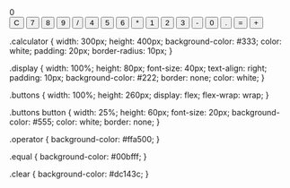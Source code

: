 <html>
<head>
  <title>
    Calculator
  </title>
</head>
<body>

  <form>
    <div class="calculator">
  <div class="display">0</div>
  <div class="buttons">
    <button class="clear">C</button>
    <button>7</button>
    <button>8</button>
    <button>9</button>
    <button class="operator">/</button>
    <button>4</button>
    <button>5</button>
    <button>6</button>
    <button class="operator">*</button>
    <button>1</button>
    <button>2</button>
    <button>3</button>
    <button class="operator">-</button>
    <button>0</button>
    <button>.</button>
    <button class="equal">=</button>
    <button class="operator">+</button>
  </div>
</div>
  </form>


</body>
</html>

.calculator {
  width: 300px;
  height: 400px;
  background-color: #333;
  color: white;
  padding: 20px;
  border-radius: 10px;
}

.display {
  width: 100%;
  height: 80px;
  font-size: 40px;
  text-align: right;
  padding: 10px;
  background-color: #222;
  border: none;
  color: white;
}

.buttons {
  width: 100%;
  height: 260px;
  display: flex;
  flex-wrap: wrap;
}

.buttons button {
  width: 25%;
  height: 60px;
  font-size: 20px;
  background-color: #555;
  color: white;
  border: none;
}

.operator {
  background-color: #ffa500;
}

.equal {
  background-color: #00bfff;
}

.clear {
  background-color: #dc143c;
}
